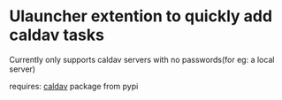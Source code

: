 # Ulauncher extention to quickly add caldav tasks

Currently only supports caldav servers with no passwords(for eg: a local server)

requires: 
[caldav](https://pypi.org/project/caldav/) package from pypi
